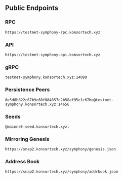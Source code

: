 ## Public Endpoints

### RPC
```
https://testnet-symphony-rpc.konsortech.xyz
```

### API
```
https://testnet-symphony-api.konsortech.xyz
```

### gRPC
```
testnet-symphony.konsortech.xyz:14090
```

### Persistence Peers
```
8e5d8b822c67b9e60f884857c2b58af95e1c67be@testnet-symphony.konsortech.xyz:14656
```

### Seeds
```
@mainnet-seed.konsortech.xyz:
```

### Mirroring Genesis
```
https://snap2.konsortech.xyz/symphony/genesis.json
```

### Address Book
```
https://snap2.konsortech.xyz/symphony/addrbook.json
```
